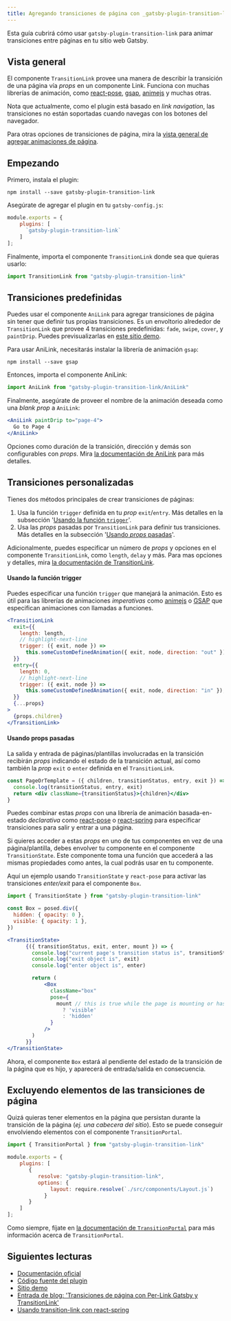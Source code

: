 ```yaml
---
title: Agregando transiciones de página con _gatsby-plugin-transition-link_
---
```


Esta guía cubrirá cómo usar `gatsby-plugin-transition-link` para animar transiciones entre páginas en tu sitio web Gatsby.

## Vista general

El componente `TransitionLink` provee una manera de describir la transición de una página vía _props_ en un componente Link. Funciona con muchas librerías de animación, como [react-pose](https://popmotion.io/pose/), [gsap](https://greensock.com/), [animejs](https://animejs.com/) y muchas otras.

Nota que actualmente, como el plugin está basado en _link navigation_, las transiciones no están soportadas cuando navegas con los botones del navegador.

Para otras opciones de transiciones de página, mira la [vista general de agregar animaciones de página](/docs/adding-page-transitions).

## Empezando

Primero, instala el plugin:

```shell
npm install --save gatsby-plugin-transition-link
```

Asegúrate de agregar el plugin en tu `gatsby-config.js`:

```javascript:title=gatsby-config.js
module.exports = {
    plugins: [
      `gatsby-plugin-transition-link`
    ]
];
```

Finalmente, importa el componente `TransitionLink` donde sea que quieras usarlo:

```javascript
import TransitionLink from "gatsby-plugin-transition-link"
```

## Transiciones predefinidas

Puedes usar el componente `AniLink` para agregar transiciones de página sin tener que definir tus propias transiciones. Es un envoltorio alrededor de `TransitionLink` que provee 4 transiciones predefinidas: `fade`, `swipe`, `cover`, y `paintDrip`. Puedes previsualizarlas en [este sitio demo](https://gatsby-plugin-transition-link.netlify.com/).

Para usar AniLink, necesitarás instalar la librería de animación `gsap`:

```shell
npm install --save gsap
```

Entonces, importa el componente AniLink:

```jsx
import AniLink from "gatsby-plugin-transition-link/AniLink"
```

Finalmente, asegúrate de proveer el nombre de la animación deseada como una _blank_ _prop_ a `AniLink`:

```jsx
<AniLink paintDrip to="page-4">
  Go to Page 4
</AniLink>
```

Opciones como duración de la transición, dirección y demás son configurables con _props_. Mira [la documentación de AniLink](https://transitionlink.tylerbarnes.ca/docs/anilink/) para más detalles.

## Transiciones personalizadas

Tienes dos métodos principales de crear transiciones de páginas:

1. Usa la función `trigger` definida en tu _prop_ `exit`/`entry`. Más detalles en la subsección '[Usando la función `trigger`](#using-the-trigger-function)'.
2. Usa las _props_ pasadas por `TransitionLink` para definir tus transiciones. Más detalles en la subsección '[Usando _props_ pasadas](#using-passed-props)'.

Adicionalmente, puedes especificar un número de _props_ y opciones en el componente `TransitionLink`, como `length`, `delay` y más. Para mas opciones y detalles, mira [la documentación de TransitionLink](https://transitionlink.tylerbarnes.ca/docs/transitionlink/).

#### Usando la función trigger

Puedes especificar una función `trigger` que manejará la animación. Esto es útil para las librerías de animaciones _imperativas_ como [animejs](https://animejs.com/) o [GSAP](https://greensock.com/gsap) que especifican animaciones con llamadas a funciones.

```jsx
<TransitionLink
  exit={{
    length: length,
    // highlight-next-line
    trigger: ({ exit, node }) =>
      this.someCustomDefinedAnimation({ exit, node, direction: "out" }),
  }}
  entry={{
    length: 0,
    // highlight-next-line
    trigger: ({ exit, node }) =>
      this.someCustomDefinedAnimation({ exit, node, direction: "in" }),
  }}
  {...props}
>
  {props.children}
</TransitionLink>
```

#### Usando props pasadas

La salida y entrada de páginas/plantillas involucradas en la transición recibirán _props_ indicando el estado de la transición actual, así como también la _prop_ `exit` o `enter` definida en el `TransitionLink`.

```jsx
const PageOrTemplate = ({ children, transitionStatus, entry, exit }) => {
  console.log(transitionStatus, entry, exit)
  return <div className={transitionStatus}>{children}</div>
}
```

Puedes combinar estas _props_ con una librería de animación basada-en-estado _declarativa_ como [react-pose](https://popmotion.io/pose/) o [react-spring](http://react-spring.surge.sh/) para especificar transiciones para salir y entrar a una página.

Si quieres acceder a estas _props_ en uno de tus componentes en vez de una página/plantilla, debes envolver tu componente en el componente `TransitionState`. Este componente toma una función que accederá a las mismas propiedades como antes, la cual podrás usar en tu componente.

Aquí un ejemplo usando `TransitionState` y `react-pose` para activar las transiciones _enter/exit_ para el componente `Box`.

```jsx
import { TransitionState } from "gatsby-plugin-transition-link"

const Box = posed.div({
  hidden: { opacity: 0 },
  visible: { opacity: 1 },
})

<TransitionState>
      {({ transitionStatus, exit, enter, mount }) => {
        console.log("current page's transition status is", transitionStatus)
        console.log("exit object is", exit)
        console.log("enter object is", enter)

        return (
            <Box
              className="box"
              pose={
                mount // this is true while the page is mounting or has mounted
                  ? 'visible'
                  : 'hidden'
              }
            />
        )
      }}
</TransitionState>
```

Ahora, el componente `Box` estará al pendiente del estado de la transición de la página que es hijo, y aparecerá de entrada/salida en consecuencia.

## Excluyendo elementos de las transiciones de página

Quizá quieras tener elementos en la página que persistan durante la transición de la página (_ej. una cabecera del sitio_). Esto se puede conseguir envolviendo elementos con el componente `TransitionPortal`.

```javascript
import { TransitionPortal } from "gatsby-plugin-transition-link"
```

```javascript
module.exports = {
    plugins: [
       {
          resolve: "gatsby-plugin-transition-link",
          options: {
              layout: require.resolve(`./src/components/Layout.js`)
            }
       }
    ]
];
```

Como siempre, fíjate en [la documentación de `TransitionPortal`](https://transitionlink.tylerbarnes.ca/docs/transitionportal/) para más información acerca de `TransitionPortal`.

## Siguientes lecturas

- [Documentación oficial](https://transitionlink.tylerbarnes.ca/docs/)
- [Código fuente del plugin](https://github.com/TylerBarnes/gatsby-plugin-transition-link)
- [Sitio demo](https://gatsby-plugin-transition-link.netlify.com/)
- [Entrada de blog: 'Transiciones de página con Per-Link Gatsby y TransitionLink'](/blog/2018-12-04-per-link-gatsby-page-transitions-with-transitionlink/)
- [Usando transition-link con react-spring](https://github.com/TylerBarnes/gatsby-plugin-transition-link/issues/34)
